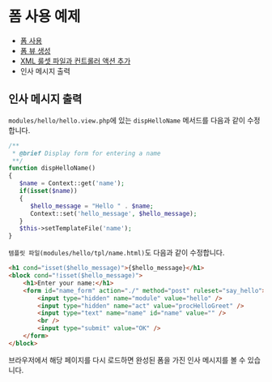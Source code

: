 # 폼 사용 예제

- [폼 사용](../)
 - [폼 뷰 생성](../01_create_form_view)
 - [XML 룰셋 파일과 컨트롤러 액션 추가](../02_ruleset_and_controller_action)
 - 인사 메시지 출력

## 인사 메시지 출력

`modules/hello/hello.view.php`에 있는 `dispHelloName` 메서드를 다음과 같이 수정합니다.

```php
/**
 * @brief Display form for entering a name
 **/
function dispHelloName()
{
   $name = Context::get('name');
   if(isset($name))
   {
      $hello_message = "Hello " . $name;
      Context::set('hello_message', $hello_message);
   }
   $this->setTemplateFile('name');
}
```

`템플릿 파일(modules/hello/tpl/name.html)`도 다음과 같이 수정합니다.

```html
<h1 cond="isset($hello_message)">{$hello_message}</h1>
<block cond="!isset($hello_message)">
    <h1>Enter your name:</h1>
    <form id="name_form" action="./" method="post" ruleset="say_hello">
        <input type="hidden" name="module" value="hello" />
        <input type="hidden" name="act" value="procHelloGreet" />
        <input type="text" name="name" id="name" value="" />
        <br />
        <input type="submit" value="OK" />
    </form>
</block>
```

브라우저에서 해당 페이지를 다시 로드하면 완성된 폼을 가진 인사 메시지를 볼 수 있습니다.

